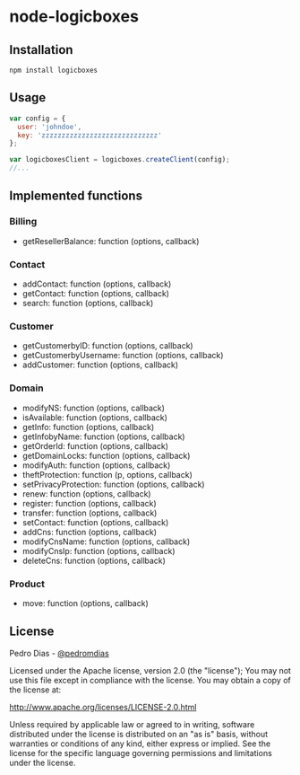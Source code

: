 node-logicboxes
===============

## Installation

`npm install logicboxes`

## Usage

``` js
var config = {
  user: 'johndoe',
  key: 'zzzzzzzzzzzzzzzzzzzzzzzzzzzzz'
};

var logicboxesClient = logicboxes.createClient(config);
//...
```


## Implemented functions

### Billing

- getResellerBalance: function (options, callback)


### Contact

- addContact: function (options, callback)
- getContact: function (options, callback)
- search: function (options, callback)


### Customer

- getCustomerbyID: function (options, callback)
- getCustomerbyUsername: function (options, callback)
- addCustomer: function (options, callback)


### Domain

- modifyNS: function (options, callback)
- isAvailable: function (options, callback)
- getInfo: function (options, callback)
- getInfobyName: function (options, callback)
- getOrderId: function (options, callback)
- getDomainLocks: function (options, callback)
- modifyAuth: function (options, callback)
- theftProtection: function (p, options, callback)
- setPrivacyProtection: function (options, callback)
- renew: function (options, callback)
- register: function (options, callback)
- transfer: function (options, callback)
- setContact: function (options, callback)
- addCns: function (options, callback)
- modifyCnsName: function (options, callback)
- modifyCnsIp: function (options, callback)
- deleteCns: function (options, callback)


### Product

- move: function (options, callback)


## License

Pedro Dias - [@pedromdias](https://twitter.com/pedromdias)

Licensed under the Apache license, version 2.0 (the "license"); You may not use this file except in compliance with the license. You may obtain a copy of the license at:

http://www.apache.org/licenses/LICENSE-2.0.html

Unless required by applicable law or agreed to in writing, software distributed under the license is distributed on an "as is" basis, without warranties or conditions of any kind, either express or implied. See the license for the specific language governing permissions and limitations under the license.
